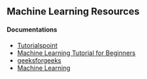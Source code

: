 ## Machine Learning Resources

#### Documentations

* [Tutorialspoint](https://www.tutorialspoint.com/machine_learning/index.htm)
* [Machine Learning Tutorial for Beginners](https://www.guru99.com/machine-learning-tutorial.html)
* [geeksforgeeks](https://www.geeksforgeeks.org/machine-learning/)
* [Machine Learning](https://www.javatpoint.com/machine-learning)